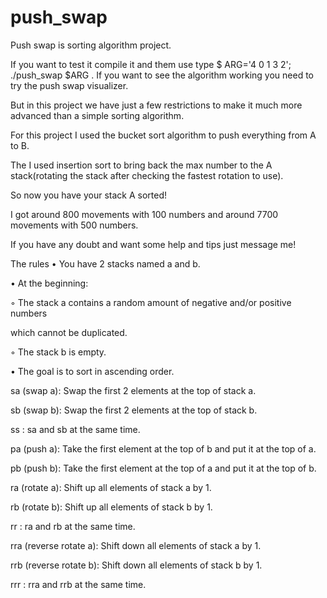 # push_swap
Push swap is sorting algorithm project.

If you want to test it compile it and them use type $ ARG='4 0 1 3 2'; ./push_swap $ARG . If you want to see the algorithm working you need to try the push swap visualizer.

But in this project we have just a few restrictions to make it much more advanced than a simple sorting algorithm. 

For this project I used the bucket sort algorithm to push everything from A to B.

The I used insertion sort to bring back the max number to the A stack(rotating the stack after checking the fastest rotation to use).

So now you have your stack A sorted!

I got around 800 movements with 100 numbers and around 7700 movements with 500 numbers.

If you have any doubt and want some help and tips just message me! 


The rules
• You have 2 stacks named a and b.

• At the beginning:

◦ The stack a contains a random amount of negative and/or positive numbers

which cannot be duplicated.

◦ The stack b is empty.

• The goal is to sort in ascending order.

sa (swap a): Swap the first 2 elements at the top of stack a.

sb (swap b): Swap the first 2 elements at the top of stack b.

ss : sa and sb at the same time.

pa (push a): Take the first element at the top of b and put it at the top of a.

pb (push b): Take the first element at the top of a and put it at the top of b.

ra (rotate a): Shift up all elements of stack a by 1.

rb (rotate b): Shift up all elements of stack b by 1.

rr : ra and rb at the same time.

rra (reverse rotate a): Shift down all elements of stack a by 1.

rrb (reverse rotate b): Shift down all elements of stack b by 1.

rrr : rra and rrb at the same time.

